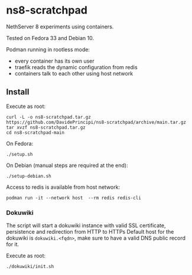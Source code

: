 # ns8-scratchpad

NethServer 8 experiments using containers.

Tested on Fedora 33 and Debian 10.

Podman running in rootless mode:
- every container has its own user
- traefik reads the dynamic configuration from redis
- containers talk to each other using host network

## Install

Execute as root:
```
curl -L -o ns8-scratchpad.tar.gz https://github.com/DavidePrincipi/ns8-scratchpad/archive/main.tar.gz
tar xvzf ns8-scratchpad.tar.gz
cd ns8-scratchpad-main
```

On Fedora:
```
./setup.sh
```

On Debian (manual steps are required at the end):
```
./setup-debian.sh
```

Access to redis is available from host network:
```
podman run -it --network host  --rm redis redis-cli
```

### Dokuwiki

The script will start a dokuwiki instance with valid SSL certificate, persistence and redirection from HTTP to HTTPs
Default host for the dokuwiki is ``dokuwiki.<fqdn>``, make sure to have a valid DNS public record for it.

Execute as root:
```
./dokuwiki/init.sh
```

